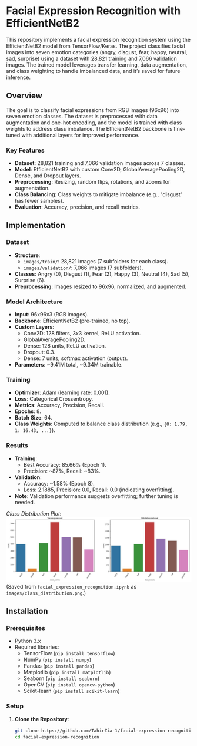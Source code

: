 # Facial Expression Recognition with EfficientNetB2

This repository implements a facial expression recognition system using the EfficientNetB2 model from TensorFlow/Keras. The project classifies facial images into seven emotion categories (angry, disgust, fear, happy, neutral, sad, surprise) using a dataset with 28,821 training and 7,066 validation images. The trained model leverages transfer learning, data augmentation, and class weighting to handle imbalanced data, and it’s saved for future inference.

## Overview

The goal is to classify facial expressions from RGB images (96x96) into seven emotion classes. The dataset is preprocessed with data augmentation and one-hot encoding, and the model is trained with class weights to address class imbalance. The EfficientNetB2 backbone is fine-tuned with additional layers for improved performance.

### Key Features
- **Dataset**: 28,821 training and 7,066 validation images across 7 classes.
- **Model**: EfficientNetB2 with custom Conv2D, GlobalAveragePooling2D, Dense, and Dropout layers.
- **Preprocessing**: Resizing, random flips, rotations, and zooms for augmentation.
- **Class Balancing**: Class weights to mitigate imbalance (e.g., "disgust" has fewer samples).
- **Evaluation**: Accuracy, precision, and recall metrics.

## Implementation

### Dataset
- **Structure**: 
  - `images/train/`: 28,821 images (7 subfolders for each class).
  - `images/validation/`: 7,066 images (7 subfolders).
- **Classes**: Angry (0), Disgust (1), Fear (2), Happy (3), Neutral (4), Sad (5), Surprise (6).
- **Preprocessing**: Images resized to 96x96, normalized, and augmented.

### Model Architecture
- **Input**: 96x96x3 (RGB images).
- **Backbone**: EfficientNetB2 (pre-trained, no top).
- **Custom Layers**:
  - Conv2D: 128 filters, 3x3 kernel, ReLU activation.
  - GlobalAveragePooling2D.
  - Dense: 128 units, ReLU activation.
  - Dropout: 0.3.
  - Dense: 7 units, softmax activation (output).
- **Parameters**: ~9.41M total, ~9.34M trainable.

### Training
- **Optimizer**: Adam (learning rate: 0.001).
- **Loss**: Categorical Crossentropy.
- **Metrics**: Accuracy, Precision, Recall.
- **Epochs**: 8.
- **Batch Size**: 64.
- **Class Weights**: Computed to balance class distribution (e.g., `{0: 1.79, 1: 16.43, ...}`).

### Results
- **Training**:
  - Best Accuracy: 85.66% (Epoch 1).
  - Precision: ~87%, Recall: ~83%.
- **Validation**:
  - Accuracy: ~1.58% (Epoch 8).
  - Loss: 2.1885, Precision: 0.0, Recall: 0.0 (indicating overfitting).
- **Note**: Validation performance suggests overfitting; further tuning is needed.

*Class Distribution Plot*:  
![Class Distribution](images/class_distribution.png)  
(Saved from `facial_expression_recognition.ipynb` as `images/class_distribution.png`.)

## Installation

### Prerequisites
- Python 3.x
- Required libraries:
  - TensorFlow (`pip install tensorflow`)
  - NumPy (`pip install numpy`)
  - Pandas (`pip install pandas`)
  - Matplotlib (`pip install matplotlib`)
  - Seaborn (`pip install seaborn`)
  - OpenCV (`pip install opencv-python`)
  - Scikit-learn (`pip install scikit-learn`)

### Setup
1. **Clone the Repository**:
   ```bash
   git clone https://github.com/TahirZia-1/facial-expression-recognition.git
   cd facial-expression-recognition
